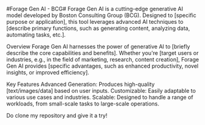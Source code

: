 #Forage Gen AI - BCG#
Forage Gen AI is a cutting-edge generative AI model developed by Boston Consulting Group (BCG). Designed to [specific purpose or application], this tool leverages advanced AI techniques to [describe primary functions, such as generating content, analyzing data, automating tasks, etc.].

Overview
Forage Gen AI harnesses the power of generative AI to [briefly describe the core capabilities and benefits]. Whether you're [target users or industries, e.g., in the field of marketing, research, content creation], Forage Gen AI provides [specific advantages, such as enhanced productivity, novel insights, or improved efficiency].

Key Features
Advanced Generation: Produces high-quality [text/images/data] based on user inputs.
Customizable: Easily adaptable to various use cases and industries.
Scalable: Designed to handle a range of workloads, from small-scale tasks to large-scale operations.

Do clone my repository and give it a try!
